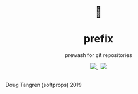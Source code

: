 <h1 align="center">
  🧼
</h1>
<h1 align="center">
  prefix
</h1>

<p align="center">
  prewash for git repositories
</p>
<div align="center">
  <a href="https://github.com/softprops/prefix/actions">
    <img src="https://github.com/softprops/prefix/workflows/Main/badge.svg"/>
  </a>
  &nbsp;
  <a href="LICENSE">
    <img src="https://img.shields.io/badge/license-MIT-brightgreen.svg"/>
  </a>
</div>

<br />


Doug Tangren (softprops) 2019
